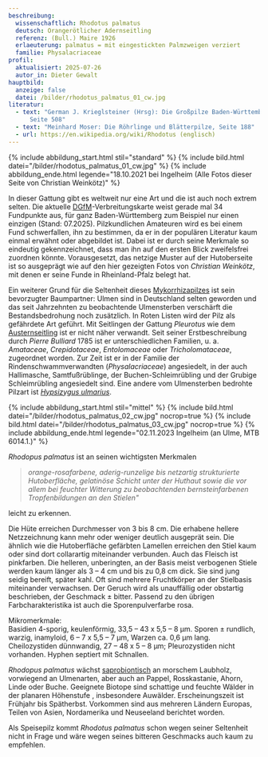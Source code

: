 ```yaml
---
beschreibung:
  wissenschaftlich: Rhodotus palmatus
  deutsch: Orangerötlicher Adernseitling
  referenz: (Bull.) Maire 1926
  erlaeuterung: palmatus = mit eingestickten Palmzweigen verziert
  familie: Physalacriaceae
profil:
  aktualisiert: 2025-07-26
  autor_in: Dieter Gewalt
hauptbild:
  anzeige: false
  datei: /bilder/rhodotus_palmatus_01_cw.jpg
literatur:
  - text: "German J. Krieglsteiner (Hrsg): Die Großpilze Baden-Württembergs Band 3,
      Seite 508"
  - text: "Meinhard Moser: Die Röhrlinge und Blätterpilze, Seite 188"
  - url: https://en.wikipedia.org/wiki/Rhodotus (englisch)
---
```

{% include abbildung_start.html stil="standard" %}
{% include bild.html datei="/bilder/rhodotus_palmatus_01_cw.jpg" %}
{% include abbildung_ende.html legende="18.10.2021 bei Ingelheim (Alle Fotos dieser Seite von Christian Weinkötz)" %}

In dieser Gattung gibt es weltweit nur eine Art und die ist auch noch extrem selten. Die aktuelle [DGfM](DGfM "Glossar")-Verbreitungskarte weist gerade mal 34 Fundpunkte aus, für ganz Baden-Württemberg zum Beispiel nur einen einzigen (Stand: 07.2025). Pilzkundlichen Amateuren wird es bei einem Fund schwerfallen, ihn zu bestimmen, da er in der populären Literatur kaum einmal erwähnt oder abgebildet ist. Dabei ist er durch seine Merkmale so eindeutig gekennzeichnet, dass man ihn auf den ersten Blick zweifelsfrei zuordnen könnte. Vorausgesetzt, das netzige Muster auf der Hutoberseite ist so ausgeprägt wie auf den hier gezeigten Fotos von *Christian Weinkötz*, mit denen er seine Funde in Rheinland-Pfalz belegt hat.

Ein weiterer Grund für die Seltenheit dieses [Mykorrhizapilzes](Mykorrhiza "Glossar") ist sein bevorzugter Baumpartner: Ulmen sind in Deutschland selten geworden und das seit Jahrzehnten zu beobachtende Ulmensterben verschärft die Bestandsbedrohung noch zusätzlich. In Roten Listen wird der Pilz als gefährdete Art geführt. Mit Seitlingen der Gattung *Pleurotus* wie dem [Austernseitling](/pilze/pleurotus-ostreatus-austernseitling) ist er nicht näher verwandt. Seit seiner Erstbeschreibung durch *Pierre Bulliard* 1785 ist er unterschiedlichen Familien, u. a. *Amataceae*, *Crepidotaceae*, *Entolomaceae* oder *Tricholomataceae*, zugeordnet worden. Zur Zeit ist er in der Familie der Rindenschwammverwandten (*Physalacriaceae*) angesiedelt, in der auch Hallimasche, Samtfußrüblinge, der Buchen-Schleimrübling und der Grubige Schleimrübling angesiedelt sind. Eine andere vom Ulmensterben bedrohte Pilzart ist *[Hypsizygus ulmarius](/pilze/hypsizygus-ulmarius)*.

{% include abbildung_start.html stil="mittel" %}
{% include bild.html datei="/bilder/rhodotus_palmatus_02_cw.jpg" nocrop=true %}
{% include bild.html datei="/bilder/rhodotus_palmatus_03_cw.jpg" nocrop=true %}
{% include abbildung_ende.html legende="02.11.2023 Ingelheim (an Ulme, MTB 6014.1.)" %}

*Rhodopus palmatus* ist an seinen wichtigsten Merkmalen 

> *orange-rosafarbene, aderig-runzelige bis netzartig strukturierte Hutoberfläche, gelatinöse Schicht unter der Huthaut sowie die vor allem bei feuchter Witterung zu beobachtenden bernsteinfarbenen Tropfenbildungen an den Stielen"* 

leicht zu erkennen.

Die Hüte erreichen Durchmesser von 3 bis 8 cm. Die erhabene hellere Netzzeichnung kann mehr oder weniger deutlich ausgeprät sein. Die ähnlich wie die Hutoberfläche gefärbten Lamellen erreichen den Stiel kaum oder sind dort collarartig miteinander verbunden. Auch das Fleisch ist pinkfarben. Die helleren, unberingten, an der Basis meist verbogenen Stiele werden kaum länger als 3 – 4 cm und bis zu 0,8 cm dick. Sie sind jung seidig bereift, später kahl. Oft sind mehrere Fruchtkörper an der Stielbasis miteinander verwachsen. Der Geruch wird als unauffällig oder obstartig beschrieben, der Geschmack ± bitter. Passend zu den übrigen Farbcharakteristika ist auch die Sporenpulverfarbe rosa.

Mikromerkmale:\
Basidien 4-sporig, keulenförmig, 33,5 – 43 x 5,5 – 8 µm. Sporen ± rundlich, warzig, inamyloid, 6 – 7 x 5,5 – 7 µm, Warzen ca. 0,6 µm lang. Cheilozystiden dünnwandig, 27 – 48 x 5 – 8 µm; Pleurozystiden nicht vorhanden. Hyphen septiert mit Schnallen.

*Rhodopus palmatus* wächst [saprobiontisch](saprobiontisch "Glossar") an morschem Laubholz, vorwiegend an Ulmenarten, aber auch an Pappel, Rosskastanie, Ahorn, Linde oder Buche. Geeignete Biotope sind schattige und feuchte Wälder in der planaren Höhenstufe , insbesondere Auwälder. Erscheinungszeit ist Frühjahr bis Spätherbst. Vorkommen sind aus mehreren Ländern Europas, Teilen von Asien, Nordamerika und Neuseeland berichtet worden.

Als Speisepilz kommt *Rhodotus palmatus* schon wegen seiner Seltenheit nicht in Frage und wäre wegen seines bitteren Geschmacks auch kaum zu empfehlen.
